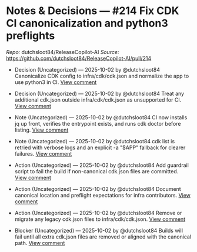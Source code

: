 # Notes & Decisions — #214 Fix CDK CI canonicalization and python3 preflights

_Repo:_ dutchsloot84/ReleaseCopilot-AI
_Source:_ https://github.com/dutchsloot84/ReleaseCopilot-AI/pull/214

- Decision (Uncategorized) — 2025-10-02 by @dutchsloot84
  Canonicalize CDK config to infra/cdk/cdk.json and normalize the app to use python3 in CI.
  [View comment](https://github.com/dutchsloot84/ReleaseCopilot-AI/pull/214#issuecomment-3362858117) <!-- digest:f9e68dcf9018b4f43f2aef352f7779272e338dc89b0dbced2c409fc662b357f4 -->

- Decision (Uncategorized) — 2025-10-02 by @dutchsloot84
  Treat any additional cdk.json outside infra/cdk/cdk.json as unsupported for CI.
  [View comment](https://github.com/dutchsloot84/ReleaseCopilot-AI/pull/214#issuecomment-3362858117) <!-- digest:5878ada0061dee81351587a201e4a5735359c0d55734b52c00abef0d93770a16 -->

- Note (Uncategorized) — 2025-10-02 by @dutchsloot84
  CI now installs jq up front, verifies the entrypoint exists, and runs cdk doctor before listing.
  [View comment](https://github.com/dutchsloot84/ReleaseCopilot-AI/pull/214#issuecomment-3362858117) <!-- digest:7d375e263a2720a52cb7385476141c61c87ae9710ca9e2adb46a6d7349cc9fe1 -->

- Note (Uncategorized) — 2025-10-02 by @dutchsloot84
  cdk list is retried with verbose logs and an explicit -a "$APP" fallback for clearer failures.
  [View comment](https://github.com/dutchsloot84/ReleaseCopilot-AI/pull/214#issuecomment-3362858117) <!-- digest:0cee311b19c5ce18fcede1a7f017efdf2b31576045183af5ba83a752dd67bb7e -->

- Action (Uncategorized) — 2025-10-02 by @dutchsloot84
  Add guardrail script to fail the build if non-canonical cdk.json files are committed.
  [View comment](https://github.com/dutchsloot84/ReleaseCopilot-AI/pull/214#issuecomment-3362858117) <!-- digest:439961e8ce1aceccf7c2cdfc092a4131f4e7942d208deab6df3f00f7cc1a6c26 -->

- Action (Uncategorized) — 2025-10-02 by @dutchsloot84
  Document canonical location and preflight expectations for infra contributors.
  [View comment](https://github.com/dutchsloot84/ReleaseCopilot-AI/pull/214#issuecomment-3362858117) <!-- digest:7d4d8b05e85eb511b6af18ecafc5d2274a75f3c0da98fdc48e82d67069c251aa -->

- Action (Uncategorized) — 2025-10-02 by @dutchsloot84
  Remove or migrate any legacy cdk.json files to infra/cdk/cdk.json.
  [View comment](https://github.com/dutchsloot84/ReleaseCopilot-AI/pull/214#issuecomment-3362858117) <!-- digest:fb4408988a375b49c36f6782fcafc9a8851ce33533f87fef8dc8479f55752241 -->

- Blocker (Uncategorized) — 2025-10-02 by @dutchsloot84
  Builds will fail until all extra cdk.json files are removed or aligned with the canonical path.
  [View comment](https://github.com/dutchsloot84/ReleaseCopilot-AI/pull/214#issuecomment-3362858117) <!-- digest:04f06864da93d788a65626ee077438ce95d736e4c6afc14d6f094575ea97f09f -->
